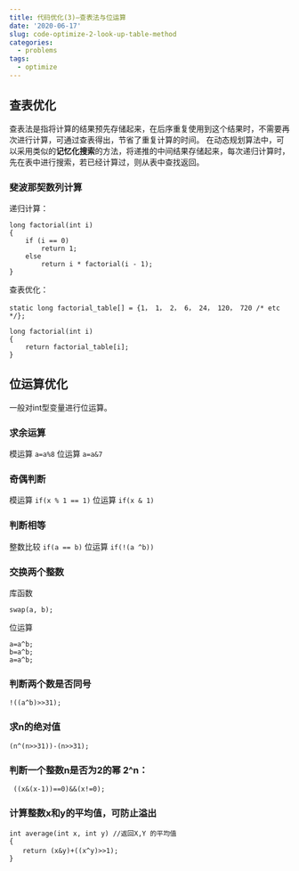 ```yaml
---
title: 代码优化(3)—查表法与位运算
date: '2020-06-17'
slug: code-optimize-2-look-up-table-method
categories:
  - problems
tags:
  - optimize
---
```

## 查表优化

查表法是指将计算的结果预先存储起来，在后序重复使用到这个结果时，不需要再次进行计算，可通过查表得出，节省了重复计算的时间。
在动态规划算法中，可以采用类似的**记忆化搜索**的方法，将递推的中间结果存储起来，每次递归计算时，先在表中进行搜索，若已经计算过，则从表中查找返回。

### 斐波那契数列计算

递归计算：


```
long factorial(int i)
{
    if (i == 0)
        return 1;
    else
        return i * factorial(i - 1);
}
```

查表优化：

```
static long factorial_table[] = {1， 1， 2， 6， 24， 120， 720 /* etc */};

long factorial(int i)
{
    return factorial_table[i];
}

```



## 位运算优化
一般对int型变量进行位运算。

### 求余运算
模运算 `a=a%8` 
位运算 `a=a&7`


### 奇偶判断
模运算 `if(x % 1 == 1)`
位运算 `if(x & 1)`

### 判断相等
整数比较 `if(a == b)`
位运算 `if(!(a ^b))`

### 交换两个整数
库函数 
```
swap(a, b);
```
位运算
```
a=a^b;
b=a^b;
a=a^b;
```

### 判断两个数是否同号
```
!((a^b)>>31);
```

### 求n的绝对值
```
(n^(n>>31))-(n>>31); 
```

### 判断一个整数n是否为2的幂 2^n：
```
 ((x&(x-1))==0)&&(x!=0);
```

### 计算整数x和y的平均值，可防止溢出
```
int average(int x, int y) //返回X,Y 的平均值 
{ 
　　return (x&y)+((x^y)>>1); 
}
```

